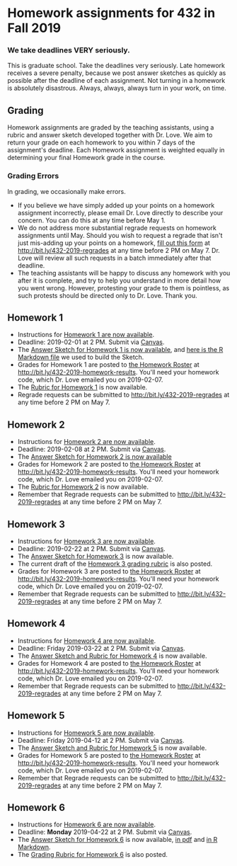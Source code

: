 # Homework assignments for 432 in Fall 2019

### We take deadlines VERY seriously.

This is graduate school. Take the deadlines very seriously. Late homework receives a severe penalty, because we post answer sketches as quickly as possible after the deadline of each assignment. Not turning in a homework is absolutely disastrous. Always, always, always turn in your work, on time.

## Grading

Homework assignments are graded by the teaching assistants, using a rubric and answer sketch developed together with Dr. Love. We aim to return your grade on each homework to you within 7 days of the assignment's deadline. Each Homework assignment is weighted equally in determining your final Homework grade in the course.

### Grading Errors

In grading, we occasionally make errors.

- If you believe we have simply added up your points on a homework assignment incorrectly, please email Dr. Love directly to describe your concern. You can do this at any time before May 1.
- We do not address more substantial regrade requests on homework assignments until May. Should you wish to request a regrade that isn't just mis-adding up your points on a homework, [fill out this form](http://bit.ly/432-2019-regrades) at http://bit.ly/432-2019-regrades at any time before 2 PM on May 7. Dr. Love will review all such requests in a batch immediately after that deadline.
- The teaching assistants will be happy to discuss any homework with you after it is complete, and try to help you understand in more detail how you went wrong. However, protesting your grade to them is pointless, as such protests should be directed only to Dr. Love. Thank you.

## Homework 1

- Instructions for [Homework 1 are now available](https://github.com/THOMASELOVE/2019-432/tree/master/homework/homework1).
- Deadline: 2019-02-01 at 2 PM. Submit via [Canvas](https://canvas.case.edu/). 
- The [Answer Sketch for Homework 1 is now available](https://github.com/THOMASELOVE/2019-432/tree/master/homework/homework1/sketch_hw01), and [here is the R Markdown file](https://github.com/THOMASELOVE/2019-432/blob/master/homework/homework1/sketch_hw01/README.Rmd) we used to build the Sketch.
- Grades for Homework 1 are posted to [the Homework Roster](http://bit.ly/432-2019-homework-results) at http://bit.ly/432-2019-homework-results. You'll need your homework code, which Dr. Love emailed you on 2019-02-07.
- The [Rubric for Homework 1](https://github.com/THOMASELOVE/2019-432/blob/master/homework/homework1/hw1rubric.md) is now available.
- Regrade requests can be submitted to http://bit.ly/432-2019-regrades at any time before 2 PM on May 7.

## Homework 2

- Instructions for [Homework 2 are now available](https://github.com/THOMASELOVE/2019-432/tree/master/homework/homework2).
- Deadline: 2019-02-08 at 2 PM. Submit via [Canvas](https://canvas.case.edu/).
- The [Answer Sketch for Homework 2 is now available](https://github.com/THOMASELOVE/2019-432/tree/master/homework/homework2/sketch_hw02)
- Grades for Homework 2 are posted to [the Homework Roster](http://bit.ly/432-2019-homework-results) at http://bit.ly/432-2019-homework-results. You'll need your homework code, which Dr. Love emailed you on 2019-02-07.
- The [Rubric for Homework 2](https://github.com/THOMASELOVE/2019-432/blob/master/homework/homework2/hw2rubric.md) is now available.
- Remember that Regrade requests can be submitted to http://bit.ly/432-2019-regrades at any time before 2 PM on May 7.

## Homework 3

- Instructions for [Homework 3 are now available](https://github.com/THOMASELOVE/2019-432/tree/master/homework/homework3).
- Deadline: 2019-02-22 at 2 PM. Submit via [Canvas](https://canvas.case.edu/).
- The [Answer Sketch for Homework 3](https://github.com/THOMASELOVE/2019-432/blob/master/homework/homework3/sketch_hw03/hw3sketch.md) is now available.
- The current draft of the [Homework 3 grading rubric](https://github.com/THOMASELOVE/2019-432/blob/master/homework/homework3/sketch_hw03/hw3rubric.md) is also posted.
- Grades for Homework 3 are posted to [the Homework Roster](http://bit.ly/432-2019-homework-results) at http://bit.ly/432-2019-homework-results. You'll need your homework code, which Dr. Love emailed you on 2019-02-07.
- Remember that Regrade requests can be submitted to http://bit.ly/432-2019-regrades at any time before 2 PM on May 7.

## Homework 4

- Instructions for [Homework 4 are now available](https://github.com/THOMASELOVE/2019-432/tree/master/homework/homework4).
- Deadline: Friday 2019-03-22 at 2 PM. Submit via [Canvas](https://canvas.case.edu/).
- The [Answer Sketch and Rubric for Homework 4](https://github.com/THOMASELOVE/2019-432/blob/master/homework/homework4/sketch_hw4/432_2019_hw4_sketch.md) is now available.
- Grades for Homework 4 are posted to [the Homework Roster](http://bit.ly/432-2019-homework-results) at http://bit.ly/432-2019-homework-results. You'll need your homework code, which Dr. Love emailed you on 2019-02-07.
- Remember that Regrade requests can be submitted to http://bit.ly/432-2019-regrades at any time before 2 PM on May 7.


## Homework 5

- Instructions for [Homework 5 are now available](https://github.com/THOMASELOVE/2019-432/tree/master/homework/homework5).
- Deadline: Friday 2019-04-12 at 2 PM. Submit via [Canvas](https://canvas.case.edu/).
- The [Answer Sketch and Rubric for Homework 5](https://github.com/THOMASELOVE/2019-432/blob/master/homework/homework5/hw05_sketch/432_2019_hw5_sketch.pdf) is now available.
- Grades for Homework 5 are posted to [the Homework Roster](http://bit.ly/432-2019-homework-results) at http://bit.ly/432-2019-homework-results. You'll need your homework code, which Dr. Love emailed you on 2019-02-07.
- Remember that Regrade requests can be submitted to http://bit.ly/432-2019-regrades at any time before 2 PM on May 7.

## Homework 6

- Instructions for [Homework 6 are now available](https://github.com/THOMASELOVE/2019-432/tree/master/homework/homework6).
- Deadline: **Monday** 2019-04-22 at 2 PM. Submit via [Canvas](https://canvas.case.edu/).
- The [Answer Sketch for Homework 6](https://github.com/THOMASELOVE/2019-432/blob/master/homework/homework6/hw6_sketch/432_2019_hw6_sketch.pdf) is now available, [in pdf](https://github.com/THOMASELOVE/2019-432/blob/master/homework/homework6/hw6_sketch/432_2019_hw6_sketch.pdf) and [in R Markdown](https://github.com/THOMASELOVE/2019-432/blob/master/homework/homework6/hw6_sketch/432_2019_hw6_sketch.Rmd).
- The [Grading Rubric for Homework 6](https://github.com/THOMASELOVE/2019-432/blob/master/homework/homework6/hw6_sketch/432_2019_hw6_rubric.pdf) is also posted.


